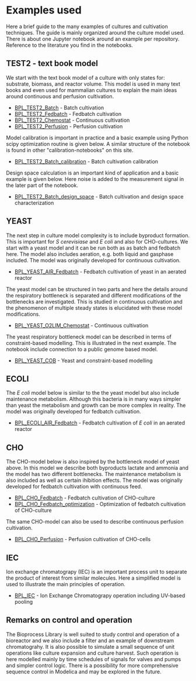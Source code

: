 # Examples used

Here a brief guide to the many examples of cultures and cultivation techniques. The guide is mainly organized around the culture model used. There is about one Jupyter notebook around an example per repository.  Reference to the literature you find in the notebooks. 

## TEST2 - text book model

We start with the text book model of a culture with only states for: substrate, biomass, and reactor volume. 
This model is used in many text books and even used for mammalian cultures to explain the main ideas around 
continuous and perfusion cultivation.

* [BPL_TEST2_Batch](https://github.com/janpeter19/BPL_TEST2_Batch) - Batch cultivation
* [BPL_TEST2_Fedbatch](https://github.com/janpeter19/BPL_TEST2_Fedbatch) - Fedbatch cultivation
* [BPL_TEST2_Chemostat](https://github.com/janpeter19/BPL_TEST2_Chemostat) - Continuous cultivation
* [BPL_TEST2_Perfusion](https://github.com/janpeter19/BPL_TEST2_Perfusion) - Perfusion cultivation

Model calibration is important in practice and a basic example using Python scipy optimization routine is given below. A similar structure of the notebook is found in other "calibration-notebooks" on this site.

* [BPL_TEST2_Batch_calibration](https://github.com/janpeter19/BPL_TEST2_Batch_calibration) - Batch cultivation calibration

Design space calculation is an important kind of application and a basic example is given below. Here noise is added to the measurement signal in the later part of the notebook. 

* [BPL_TEST2_Batch_design_space](https://github.com/janpeter19/BPL_TEST2_Batch_design_space) - Batch cultivation and design space characterization

## YEAST

The next step in culture model complexity is to include byproduct formation. This is important for *S cerevisiase* and *E coli* and also for CHO-cultures. We start with a yeast model and it can be run both as as batch and fedbatch here. The model also includes aeration, e.g. both liquid and gasphase included. The model was originally developed for continuous cultivation.

* [BPL_YEAST_AIR_Fedbatch](https://github.com/janpeter19/BPL_YEAST_AIR_Fedbatch) - Fedbatch cultivation of yeast in an aerated reactor

The yeast model can be structured in two parts and here the details around the respiratory bottleneck is separated and different modifications of the bottlenecks are investigated. This is studied in continuous cultivation and the phenomenon of multiple steady states is elucidated with these model modifications. 

* [BPL_YEAST_O2LIM_Chemostat](https://github.com/janpeter19/BPL_YEAST_O2LIM_Chemostat) - Continuous cultivation

The yeast respiratory bottleneck model can be described in terms of constraint-based modelling. This is illustrated in the next example. The notebook include connection to a public genome based model. 

* [BPL_YEAST_COB](https://github.com/janpeter19/BPL_YEAST_COB) - Yeast and constraint-based modelling

## ECOLI

The *E coli* model below is similar to the the yeast model but also include maintenance metabolism. Although this bacteria is in many ways simpler than yeast the metabolism and growth can be more complex in reality. The model was originally developed for fedbatch cultivation.  

* [BPL_ECOLI_AIR_Fedbatch](https://github.com/janpeter19/BPL_ECOLI_AIR_Fedbatch) - Fedbatch cultivation of *E coli* in an aerated reactor

## CHO

The CHO-model below is also inspired by the bottleneck model of yeast above. In this model we describe both byproducts lactate and ammonia and the model has two different bottlenecks. The maintenance metabolism is also included as well as certain ihibition effects. The model was originally developed for fedbatch cultivation with continuous feed. 

* [BPL_CHO_Fedbatch](https://github.com/janpeter19/BPL_CHO_Fedbatch) - Fedbatch cultivation of CHO-culture
* [BPL_CHO_Fedbatch_optimization](https://github.com/janpeter19/BPL_CHO_Fedbatch_optimization) - Optimization of fedbatch cultivation of CHO-culture

The same CHO-model can also be used to describe continuous perfusion cultivation.

* [BPL_CHO_Perfusion](https://github.com/janpeter19/BPL_CHO_Perfusion) - Perfusion cultivation of CHO-cells

## IEC

Ion exchange chromatograpy (IEC) is an important process unit to separate the product of interest from similar molecules.
Here a simplified model is used to illustrate the main principles of operation.

* [BPL_IEC](https://github.com/janpeter19/BPL_IEC) - Ion Exchange Chromatograpy operation including UV-based pooling

## Remarks on control and operation

The Bioprocess Library is well suited to study control and operation of a bioreactor and we also include a filter and an example of downstream chromatograhy. It is also possible to simulate a small sequence of unit operations like culture expansion and culture harvest. Such operation is here modelled mainly by time schedules of signals for valves and pumps and simpler control logic. There is a possibility for more comprehensive sequence control in Modelica and may be explored in the future.
